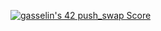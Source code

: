 [![gasselin's 42 push_swap Score](https://badge42.vercel.app/api/v2/cl3346xta00920ajxpf1ddxua/project/2314436)](https://github.com/JaeSeoKim/badge42)
